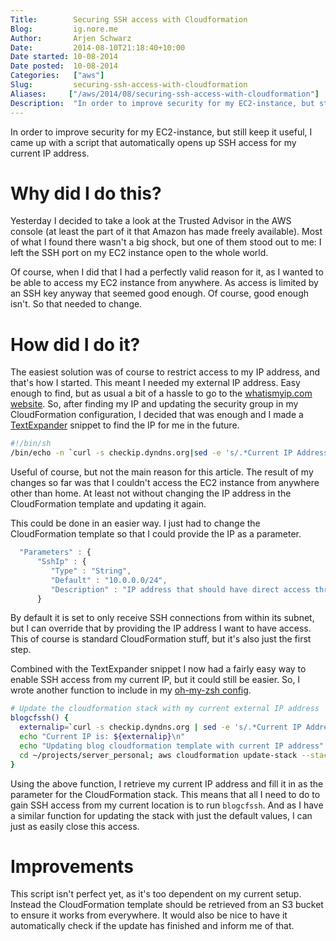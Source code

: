 ```yaml
---
Title:        Securing SSH access with Cloudformation  
Blog:         ig.nore.me  
Author:       Arjen Schwarz  
Date:         2014-08-10T21:18:40+10:00
Date started: 10-08-2014  
Date posted:  10-08-2014  
Categories:   ["aws"]
Slug:         securing-ssh-access-with-cloudformation
Aliases:     ["/aws/2014/08/securing-ssh-access-with-cloudformation"]
Description:  "In order to improve security for my EC2-instance, but still keep it useful, I came up with a script that automatically opens up SSH access for my current IP address."
---
```


In order to improve security for my EC2-instance, but still keep it useful, I came up with a script that automatically opens up SSH access for my current IP address.

# Why did I do this?

Yesterday I decided to take a look at the Trusted Advisor in the AWS console (at least the part of it that Amazon has made freely available). Most of what I found there wasn't a big shock, but one of them stood out to me: I left the SSH port on my EC2 instance open to the whole world.

Of course, when I did that I had a perfectly valid reason for it, as I wanted to be able to access my EC2 instance from anywhere. As access is limited by an SSH key anyway that seemed good enough. Of course, good enough isn't. So that needed to change.

# How did I do it?

The easiest solution was of course to restrict access to my IP address, and that's how I started. This meant I needed my external IP address. Easy enough to find, but as usual a bit of a hassle to go to the [whatismyip.com website][1]. So, after finding my IP and updating the security group in my CloudFormation configuration, I decided that was enough and I made a [TextExpander][2] snippet to find the IP for me in the future.

```bash
#!/bin/sh
/bin/echo -n `curl -s checkip.dyndns.org|sed -e 's/.*Current IP Address: //' -e 's/<.*$//'`
```

Useful of course, but not the main reason for this article. The result of my changes so far was that I couldn't access the EC2 instance from anywhere other than home. At least not without changing the IP address in the CloudFormation template and updating it again.

This could be done in an easier way. I just had to change the CloudFormation template so that I could provide the IP as a parameter.

```javascript
  "Parameters" : {
      "SshIp" : {
         "Type" : "String",
         "Default" : "10.0.0.0/24",
         "Description" : "IP address that should have direct access through SSH"
      }
```

By default it is set to only receive SSH connections from within its subnet, but I can override that by providing the IP address I want to have access. This of course is standard CloudFormation stuff, but it's also just the first step.

Combined with the TextExpander snippet I now had a fairly easy way to enable SSH access from my current IP, but it could still be easier. So, I wrote another function to include in my [oh-my-zsh config][3].

```bash
# Update the cloudformation stack with my current external IP address
blogcfssh() {
  externalip=`curl -s checkip.dyndns.org | sed -e 's/.*Current IP Address: //' -e 's/<.*$//'`
  echo "Current IP is: ${externalip}\n"
  echo "Updating blog cloudformation template with current IP address"
  cd ~/projects/server_personal; aws cloudformation update-stack --stack-name blog-server --template-body file://cloudformation-generated.json --parameters ParameterKey=SshIp,ParameterValue=${externalip}/32 --profile blogs
}
```

Using the above function, I retrieve my current IP address and fill it in as the parameter for the CloudFormation stack. This means that all I need to do to gain SSH access from my current location is to run `blogcfssh`. And as I have a similar function for updating the stack with just the default values, I can just as easily close this access.

# Improvements

This script isn't perfect yet, as it's too dependent on my current setup. Instead the CloudFormation template should be retrieved from an S3 bucket to ensure it works from everywhere. It would also be nice to have it automatically check if the update has finished and inform me of that.


[1]: http://www.whatismyip.com
[2]: http://www.smilesoftware.com/TextExpander/index.html
[3]: https://github.com/ArjenSchwarz/oh-my-zsh/blob/master/plugins/blogs/blogs.plugin.zsh